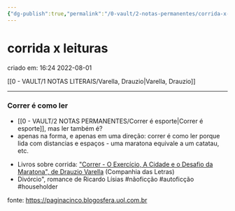 ```yaml
---
{"dg-publish":true,"permalink":"/0-vault/2-notas-permanentes/corrida-x-leituras/","tags":["permanente","nãoficção","autoficção","householder"],"dgHomeLink":true,"dgShowLocalGraph":true,"dgShowFileTree":true,"dgEnableSearch":true}
---
```


# corrida x leituras
criado em: 16:24 2022-08-01

[[0 - VAULT/1 NOTAS LITERAIS/Varella, Drauzio\|Varella, Drauzio]]

---

### Correr é como ler
* [[0 - VAULT/2 NOTAS PERMANENTES/Correr é esporte\|Correr é esporte]], mas ler também é?
* apenas na forma, e apenas em uma direção: correr é como ler porque lida com distancias e espaços - uma maratona equivale a um catatau, etc.
-  Livros sobre corrida: ["Correr - O Exercício, A Cidade e o Desafio da Maratona", de Drauzio Varella](https://paginacinco.blogosfera.uol.com.br/2017/06/20/como-o-chato-do-drauzio-varella-me-ajudou-a-perder-20-quilos/) (Companhia das Letras)  
- Divórcio", romance de Ricardo Lísias #nãoficção #autoficção #householder 

fonte: https://paginacinco.blogosfera.uol.com.br